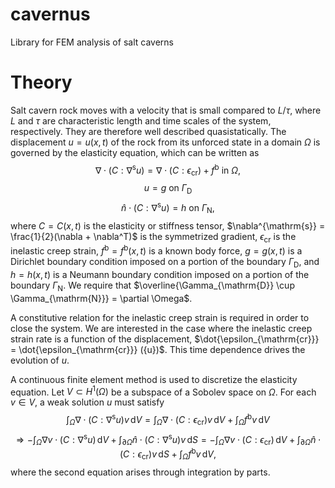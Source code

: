 # cavernus
Library for FEM analysis of salt caverns

# Theory
Salt cavern rock moves with a velocity that is small compared to
$L/\tau$, where $L$ and $\tau$ are characteristic length and time scales
of the system, respectively.
They are therefore well described quasistatically.
The displacement ${u} = {u}({x}, t)$ of the rock from
its unforced state in a domain $\Omega$ is governed by the elasticity equation,
which can be written as
$$\nabla \cdot (C : \nabla^{\mathrm{s}} {u}) = \nabla \cdot (C : \epsilon_{\mathrm{cr}}) + f^{\mathrm{b}} \text{ in } \Omega,$$
$${u} = {g} \text{ on } \Gamma_{\mathrm{D}}$$
$$\hat{n} \cdot (C : \nabla^{\mathrm{s}} {u}) = {h} \text{ on } \Gamma_{\mathrm{N}},$$
where $C = C({x}, t)$ is the elasticity or stiffness tensor,
$\nabla^{\mathrm{s}} = \frac{1}{2}(\nabla + \nabla^T)$ is the symmetrized gradient,
$\epsilon_{\mathrm{cr}}$ is the inelastic creep strain,
$f^{\mathrm{b}} = f^{\mathrm{b}}({x}, t)$ is a known body force,
${g} = {g}({x}, t)$ is a Dirichlet boundary condition
imposed on a portion of the boundary $\Gamma_{\mathrm{D}}$,
and
${h} = {h}({x}, t)$ is a Neumann boundary condition imposed
on a portion of the boundary $\Gamma_{\mathrm{N}}$.
We require that $\overline{\Gamma_{\mathrm{D}} \cup \Gamma_{\mathrm{N}}} = \partial \Omega$.

A constitutive relation for the inelastic creep strain is required
in order to close the system.
We are interested in the case where the inelastic creep
strain rate is a function of the displacement,
$\dot{\epsilon_{\mathrm{cr}}} = \dot{\epsilon_{\mathrm{cr}}} ({u})$.
This time dependence drives the evolution of ${u}$.

A continuous finite element method is used to discretize the elasticity equation.
Let $V \subset H^1(\Omega)$ be a subspace of a Sobolev space on $\Omega$.
For each $v \in V$, a weak solution $u$ must satisfy
$$\int_\Omega \nabla \cdot (C : \nabla^{\mathrm{s}}u) v \, \mathrm{d}V = \int_{\Omega} \nabla \cdot (C : \epsilon_{\mathrm{cr}}) v \, \mathrm{d}V + \int_{\Omega} f^{\mathrm{b}} v \, \mathrm{d} V$$
$$\Rightarrow - \int_{\Omega} \nabla v \cdot (C : \nabla^{\mathrm{s}} u) \, \mathrm{d}V + \int_{\partial \Omega} \hat{n} \cdot (C : \nabla^{\mathrm{s}} u) v \, \mathrm{d} S = - \int_\Omega \nabla v \cdot (C : \epsilon_{\mathrm{cr}}) \, \mathrm{d}V + \int_{\partial \Omega} \hat{n} \cdot (C : \epsilon_{\mathrm{cr}}) v \, \mathrm{d}S + \int_{\Omega} f^{\mathrm{b}} v \, \mathrm{d}V,$$
where the second equation arises through integration by parts.
